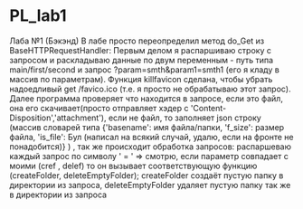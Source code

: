 # PL_lab1
Лаба №1 (Бэкэнд)
В лабе просто переопределил метод do_Get из BaseHTTPRequestHandler:
Первым делом я распаршиваю строку с запросом и раскладываю данные по двум переменным - путь типа main/first/second
и запрос ?param=smth&param1=smth1 (его я кладу в массив по параметрам).
Функция killfavicon сделана, чтобы убрать надоедливый get /favico.ico (т.е. я просто не обрабатываю этот запрос).
Далее программа проверяет что находится в запросе, если это файл, она его скачивает(просто отправляет хэдер с
'Content-Disposition','attachment'), если не файл, то заполняет json строку (массив словарей типа {'basename': имя файла/папки,
'f_size': размер файла, 'is_file': Бул (написал на всякий случай, удалю, если на фронте не понадобится)} ) , так же происходит обработка запросов: 
распаршеваю каждый запрос по символу ' = '   =>   смотрю, если параметр совпадает с моими (cref , delef) то он вызывает соответствующую функцию (createFolder, deleteEmptyFolder);
createFolder создаёт пустую папку в директории из запроса, deleteEmptyFolder удаляет пустую папку так же в директории из запроса
